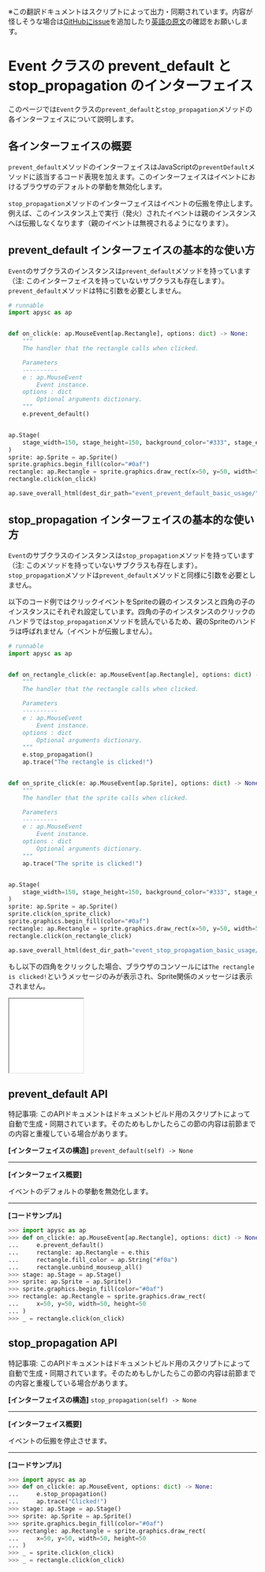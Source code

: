 <span class="inconspicuous-txt">※この翻訳ドキュメントはスクリプトによって出力・同期されています。内容が怪しそうな場合は<a href="https://github.com/simon-ritchie/apysc/issues" target="_blank">GitHubにissue</a>を追加したり[英語の原文](https://simon-ritchie.github.io/apysc/en/event_prevent_default_and_stop_propagation.html)の確認をお願いします。</span>

# Event クラスの prevent_default と stop_propagation のインターフェイス

このページでは`Event`クラスの`prevent_default`と`stop_propagation`メソッドの各インターフェイスについて説明します。

## 各インターフェイスの概要

`prevent_default`メソッドのインターフェイスはJavaScriptの`preventDefault`メソッドに該当するコード表現を加えます。このインターフェイスはイベントにおけるブラウザのデフォルトの挙動を無効化します。

`stop_propagation`メソッドのインターフェイスはイベントの伝搬を停止します。例えば、このインスタンス上で実行（発火）されたイベントは親のインスタンスへは伝搬しなくなります（親のイベントは無視されるようになります）。

## prevent_default インターフェイスの基本的な使い方

`Event`のサブクラスのインスタンスは`prevent_default`メソッドを持っています（注: このインターフェイスを持っていないサブクラスも存在します）。`prevent_default`メソッドは特に引数を必要としません。

```py
# runnable
import apysc as ap


def on_click(e: ap.MouseEvent[ap.Rectangle], options: dict) -> None:
    """
    The handler that the rectangle calls when clicked.

    Parameters
    ----------
    e : ap.MouseEvent
        Event instance.
    options : dict
        Optional arguments dictionary.
    """
    e.prevent_default()


ap.Stage(
    stage_width=150, stage_height=150, background_color="#333", stage_elem_id="stage"
)
sprite: ap.Sprite = ap.Sprite()
sprite.graphics.begin_fill(color="#0af")
rectangle: ap.Rectangle = sprite.graphics.draw_rect(x=50, y=50, width=50, height=50)
rectangle.click(on_click)

ap.save_overall_html(dest_dir_path="event_prevent_default_basic_usage/")
```

## stop_propagation インターフェイスの基本的な使い方

`Event`のサブクラスのインスタンスは`stop_propagation`メソッドを持っています（注: このメソッドを持っていないサブクラスも存在します）。`stop_propagation`メソッドは`prevent_default`メソッドと同様に引数を必要としません。

以下のコード例ではクリックイベントをSpriteの親のインスタンスと四角の子のインスタンスにそれぞれ設定しています。四角の子のインスタンスのクリックのハンドラでは`stop_propagation`メソッドを読んでいるため、親のSpriteのハンドラは呼ばれません（イベントが伝搬しません）。

```py
# runnable
import apysc as ap


def on_rectangle_click(e: ap.MouseEvent[ap.Rectangle], options: dict) -> None:
    """
    The handler that the rectangle calls when clicked.

    Parameters
    ----------
    e : ap.MouseEvent
        Event instance.
    options : dict
        Optional arguments dictionary.
    """
    e.stop_propagation()
    ap.trace("The rectangle is clicked!")


def on_sprite_click(e: ap.MouseEvent[ap.Sprite], options: dict) -> None:
    """
    The handler that the sprite calls when clicked.

    Parameters
    ----------
    e : ap.MouseEvent
        Event instance.
    options : dict
        Optional arguments dictionary.
    """
    ap.trace("The sprite is clicked!")


ap.Stage(
    stage_width=150, stage_height=150, background_color="#333", stage_elem_id="stage"
)
sprite: ap.Sprite = ap.Sprite()
sprite.click(on_sprite_click)
sprite.graphics.begin_fill(color="#0af")
rectangle: ap.Rectangle = sprite.graphics.draw_rect(x=50, y=50, width=50, height=50)
rectangle.click(on_rectangle_click)

ap.save_overall_html(dest_dir_path="event_stop_propagation_basic_usage/")
```

もし以下の四角をクリックした場合、ブラウザのコンソールには`The rectangle is clicked!`というメッセージのみが表示され、Sprite関係のメッセージは表示されません。

<iframe src="static/event_stop_propagation_basic_usage/index.html" width="150" height="150"></iframe>

## prevent_default API

<span class="inconspicuous-txt">特記事項: このAPIドキュメントはドキュメントビルド用のスクリプトによって自動で生成・同期されています。そのためもしかしたらこの節の内容は前節までの内容と重複している場合があります。</span>

**[インターフェイスの構造]** `prevent_default(self) -> None`<hr>

**[インターフェイス概要]**

イベントのデフォルトの挙動を無効化します。<hr>

**[コードサンプル]**

```py
>>> import apysc as ap
>>> def on_click(e: ap.MouseEvent[ap.Rectangle], options: dict) -> None:
...     e.prevent_default()
...     rectangle: ap.Rectangle = e.this
...     rectangle.fill_color = ap.String("#f0a")
...     rectangle.unbind_mouseup_all()
>>> stage: ap.Stage = ap.Stage()
>>> sprite: ap.Sprite = ap.Sprite()
>>> sprite.graphics.begin_fill(color="#0af")
>>> rectangle: ap.Rectangle = sprite.graphics.draw_rect(
...     x=50, y=50, width=50, height=50
... )
>>> _ = rectangle.click(on_click)
```

## stop_propagation API

<span class="inconspicuous-txt">特記事項: このAPIドキュメントはドキュメントビルド用のスクリプトによって自動で生成・同期されています。そのためもしかしたらこの節の内容は前節までの内容と重複している場合があります。</span>

**[インターフェイスの構造]** `stop_propagation(self) -> None`<hr>

**[インターフェイス概要]**

イベントの伝搬を停止させます。<hr>

**[コードサンプル]**

```py
>>> import apysc as ap
>>> def on_click(e: ap.MouseEvent, options: dict) -> None:
...     e.stop_propagation()
...     ap.trace("Clicked!")
>>> stage: ap.Stage = ap.Stage()
>>> sprite: ap.Sprite = ap.Sprite()
>>> sprite.graphics.begin_fill(color="#0af")
>>> rectangle: ap.Rectangle = sprite.graphics.draw_rect(
...     x=50, y=50, width=50, height=50
... )
>>> _ = sprite.click(on_click)
>>> _ = rectangle.click(on_click)
```
